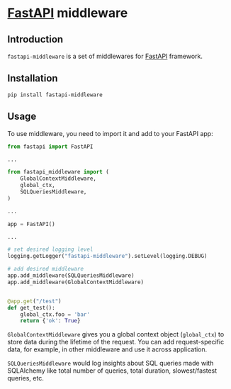 # [FastAPI](https://fastapi.tiangolo.com/) middleware

## Introduction

`fastapi-middleware` is a set of middlewares for [FastAPI](https://fastapi.tiangolo.com/) framework.
## Installation

```shell
pip install fastapi-middleware
```

## Usage

To use middleware, you need to import it and add to your FastAPI app:

```python
from fastapi import FastAPI

...

from fastapi_middleware import (
    GlobalContextMiddleware,
    global_ctx,
    SQLQueriesMiddleware,
)

...

app = FastAPI()

...

# set desired logging level
logging.getLogger("fastapi-middleware").setLevel(logging.DEBUG)

# add desired middleware
app.add_middleware(SQLQueriesMiddleware)
app.add_middleware(GlobalContextMiddleware)


@app.get("/test")
def get_test():
    global_ctx.foo = 'bar'
    return {'ok': True}
```

`GlobalContextMiddleware` gives you a global context object (`global_ctx`) to store data during the lifetime of the request. You can add request-specific data, for example, in other middleware and use it across application.

`SQLQueriesMiddleware` would log insights about SQL queries made with SQLAlchemy like total number of queries, total duration, slowest/fastest queries, etc.